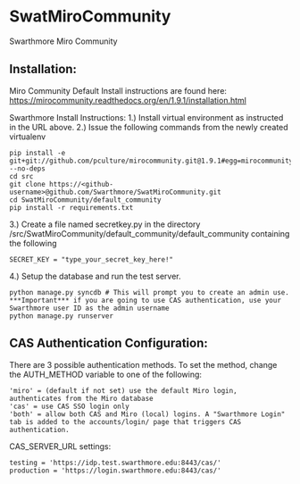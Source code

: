 SwatMiroCommunity
=================

Swarthmore Miro Community

Installation:
-------------

Miro Community Default Install instructions are found here:
https://mirocommunity.readthedocs.org/en/1.9.1/installation.html

Swarthmore Install Instructions:
1.) Install virtual environment as instructed in the URL above.
2.) Issue the following commands from the newly created virtualenv

	pip install -e git+git://github.com/pculture/mirocommunity.git@1.9.1#egg=mirocommunity --no-deps
	cd src
	git clone https://<github-username>@github.com/Swarthmore/SwatMiroCommunity.git
	cd SwatMiroCommunity/default_community
	pip install -r requirements.txt
  
3.) Create a file named secretkey.py in the directory /src/SwatMiroCommunity/default_community/default_community containing the following

	SECRET_KEY = "type_your_secret_key_here!"
	
4.) Setup the database and run the test server.

	python manage.py syncdb # This will prompt you to create an admin use. ***Important*** if you are going to use CAS authentication, use your Swarthmore user ID as the admin username
	python manage.py runserver
	
CAS Authentication Configuration:
---------------------------------

There are 3 possible authentication methods.  To set the method, change the AUTH_METHOD variable to one of the following:

	'miro' = (default if not set) use the default Miro login, authenticates from the Miro database
	'cas' = use CAS SSO login only
	'both' = allow both CAS and Miro (local) logins. A "Swarthmore Login" tab is added to the accounts/login/ page that triggers CAS authentication.

CAS_SERVER_URL settings:

	testing = 'https://idp.test.swarthmore.edu:8443/cas/'
	production = 'https://login.swarthmore.edu:8443/cas/'

 
	


